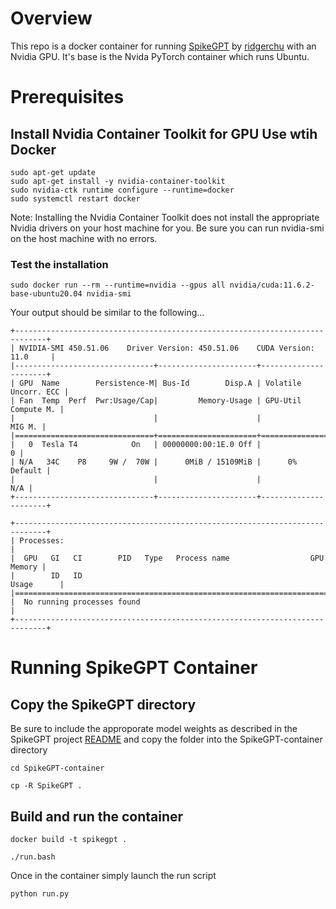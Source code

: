 # Overview
This repo is a docker container for running [SpikeGPT](https://github.com/ridgerchu/SpikeGPT/) by [ridgerchu](https://github.com/ridgerchu) with an Nvidia GPU. It's base is the Nvida PyTorch container which runs Ubuntu.

# Prerequisites


## Install Nvidia Container Toolkit for GPU Use wtih Docker

```
sudo apt-get update
sudo apt-get install -y nvidia-container-toolkit
sudo nvidia-ctk runtime configure --runtime=docker
sudo systemctl restart docker
```

Note: Installing the Nvidia Container Toolkit does not install the appropriate Nvidia drivers on your host machine for you. Be sure you can run nvidia-smi on the host machine with no errors.

### Test the installation

```
sudo docker run --rm --runtime=nvidia --gpus all nvidia/cuda:11.6.2-base-ubuntu20.04 nvidia-smi
```

Your output should be similar to the following...


```
+-----------------------------------------------------------------------------+
| NVIDIA-SMI 450.51.06    Driver Version: 450.51.06    CUDA Version: 11.0     |
|-------------------------------+----------------------+----------------------+
| GPU  Name        Persistence-M| Bus-Id        Disp.A | Volatile Uncorr. ECC |
| Fan  Temp  Perf  Pwr:Usage/Cap|         Memory-Usage | GPU-Util  Compute M. |
|                               |                      |               MIG M. |
|===============================+======================+======================|
|   0  Tesla T4            On   | 00000000:00:1E.0 Off |                    0 |
| N/A   34C    P8     9W /  70W |      0MiB / 15109MiB |      0%      Default |
|                               |                      |                  N/A |
+-------------------------------+----------------------+----------------------+

+-----------------------------------------------------------------------------+
| Processes:                                                                  |
|  GPU   GI   CI        PID   Type   Process name                  GPU Memory |
|        ID   ID                                                   Usage      |
|=============================================================================|
|  No running processes found                                                 |
+-----------------------------------------------------------------------------+
```


# Running SpikeGPT Container

## Copy the SpikeGPT directory

Be sure to include the approporate model weights as described in the SpikeGPT project [README](https://github.com/ridgerchu/SpikeGPT) and copy the folder into the SpikeGPT-container directory

```
cd SpikeGPT-container

cp -R SpikeGPT .
```

## Build and run the container

```
docker build -t spikegpt .

./run.bash
```

Once in the container simply launch the run script

```
python run.py
```
